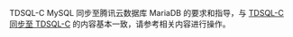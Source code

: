 TDSQL-C MySQL 同步至腾讯云数据库 MariaDB 的要求和指导，与 [TDSQL-C 同步至 TDSQL-C](https://cloud.tencent.com/document/product/571/59962) 的内容基本一致，请参考相关内容进行操作。

